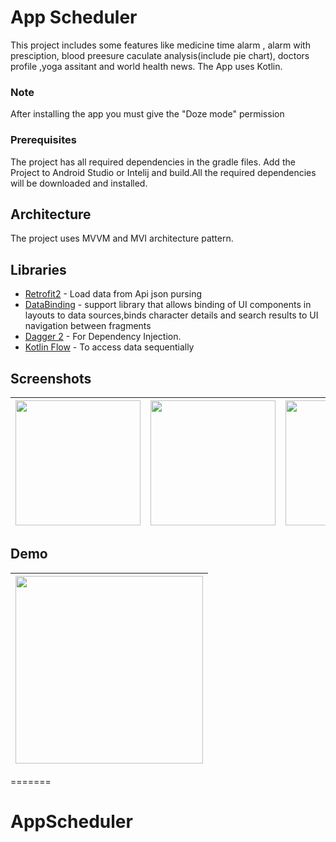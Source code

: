 # App Scheduler

This project includes some features like medicine time alarm , alarm with presciption, blood preesure caculate analysis(include pie chart), doctors profile ,yoga assitant and world health news. The App uses Kotlin.

### Note
After installing the app you must give the "Doze mode" permission

### Prerequisites

The project has all required dependencies in the gradle files. 
Add the Project to Android Studio or Intelij and build.All the required dependencies will be downloaded and installed.

## Architecture

The project uses MVVM and MVI architecture pattern.

## Libraries 

* [Retrofit2](https://riptutorial.com/retrofit2) - Load data from Api json pursing
* [DataBinding](https://developer.android.com/topic/libraries/data-binding) - support library that allows binding of UI components in layouts to data sources,binds character details and search results to UI
navigation between fragments
* [Dagger 2](https://dagger.dev/dev-guide/) - For Dependency Injection.
* [Kotlin Flow](https://developer.android.com/kotlin/flow) - To access data sequentially


## Screenshots
|<img src="screenshots/home.png" width=200/>|<img src="screenshots/create.png" width=200/>|<img src="screenshots/select.png" width=200/>|
|:----:|:----:|:----:|

## Demo
|<img src="demo/demo.gif" width=300/>|
|:----:|
=======
# AppScheduler
